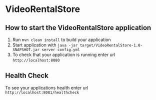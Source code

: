 # VideoRentalStore

How to start the VideoRentalStore application
---

1. Run `mvn clean install` to build your application
1. Start application with `java -jar target/VideoRentalStore-1.0-SNAPSHOT.jar server config.yml`
1. To check that your application is running enter url `http://localhost:8080`

Health Check
---

To see your applications health enter url `http://localhost:8081/healthcheck`
